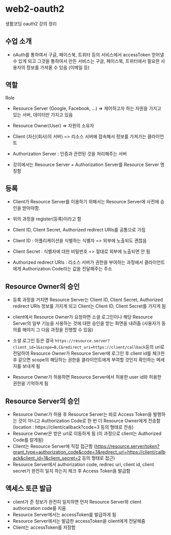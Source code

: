 # web2-oauth2

생활코딩 oauth2 강의 정리

## 수업 소개

- oAuth를 통하여서 구글, 페이스북, 트위터 등의 서비스에서 accessToken 얻어낼 수 있게 되고 그것을 통하여서 만든 서비스는 구글, 페이스북, 트위터에서 필요한 사용자의 정보를 가져올 수 있음 (이메일 등)

## 역할

Role

- Resource Server (Google, Facebook, ...) => 제어하고자 하는 자원을 가지고 있는 서버, 데이터만 가지고 있음
- Resource Owner(User) => 자원의 소유자
- Client (자신(회사)의 서버) => 리소스 서버에 접속해서 정보를 가져가는 클라이언트
- Authorization Server : 인증과 관련된 것을 처리해주는 서버

- 강의에서는 Resource Server + Authorization Server를 Resource Server 명칭함

## 등록

- Client가 Resource Server를 이용하기 위해서는 Resource Server에 사전에 승인을 받아야함.
- 위의 과정을 register(등록)이라고 함

- Client ID, Client Secret, Authorized redirect URls를 공통으로 가짐

- Client ID : 어플리케이션을 식별하는 식별자 => 외부에 노출되도 괜찮음
- Client Secret : 식별자에 대한 비밀번호 => 절대로 외부에 노출되면 안 됨
- Authorized redirect URls : 리소스 서버가 권한을 부여하는 과정에서 클라이언트에게 Authorization Code라는 값을 전달해주는 주소

## Resource Owner의 승인

- 등록 과정을 거치면 Resource Server는 Client ID, Client Secret, Authorized redirect URls 정보를 가지게 되고 Client는 Client ID, Client Secret를 가지게 됨

- client에서 Resource Owner가 요청하면 소셜 로그인이나 해당 Resource Server의 일부 기능을 사용하는 것에 대한 승인을 받는 화면을 내려줌 (사용자가 동의를 해야지 그 다음 과정을 진행할 수 있음)

- 소셜 로그인 등은 결국 `https://resource.server?client_id=1&scope=B,C&redirect_uri=https://client/callback`등의 uri로 전달하여 Resource Owner가 Resource Server에 로그인 후 client id를 체크한 후 같으면 scope의 해당하는 권한을 클라이언트에게 부여할 것인지 확인하는 메세지를 보내게 됨
- Resource Owner가 허용하면 Resource Server에서 허용한 user id와 허용한 권한을 기억하게 됨

## Resource Server의 승인

- Resource Owner가 허용 후 Resource Server는 바로 Access Token을 발행하는 것이 아니고 Authorization Code로 한 번 더 Resource Owner에게 전송함 (location : https://client/callback?code=3 등의 형태로 전송)
- Resource Owner은 받은 url로 이동하게 됨 (이 과정으로 client는 Authorized Code를 알게됨)
- Client는 Resource Server에 직접 접근함 (https://resource.server/token?grant_type=authorization_code&code=3&redirect_uri=https://client/callback&client_id=1&client_secret=2 등의 형태로 접근)
- Resource Server에서 authorization code, redirec uri, client id, client secret가 완전히 일치 하는지 체크 후 Access Token을 발급함

## 액세스 토큰 발급

- client가 준 정보가 완전히 일치하면 먼저 Resource Server와 client authorization code를 지움
- Resource Server에서는 accessToken를 발급하게 됨
- Resource Server에서는 발급한 accessToken을 client에게 전달해줌
- Client는 accessToken를 저장함
